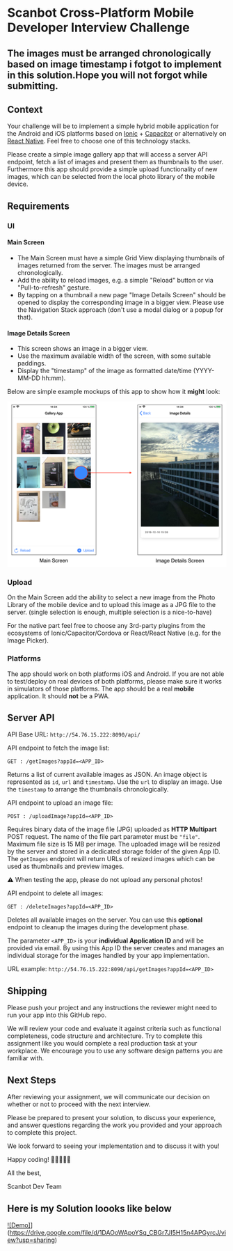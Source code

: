 # Scanbot Cross-Platform Mobile Developer Interview Challenge

## The images must be arranged chronologically based on image timestamp i fotgot to implement in this solution.Hope you will not forgot while submitting.


## Context
Your challenge will be​ ​to implement a simple hybrid mobile application for the Android and iOS platforms based on 
[Ionic](https://ionicframework.com) + [Capacitor](https://capacitorjs.com) or alternatively on [React Native](https://reactnative.dev). 
Feel free to choose one of this technology stacks.

Please create a simple image gallery app that will access a server API endpoint, fetch a list of images and present them as thumbnails to the user. 
Furthermore this app should provide a simple upload functionality of new images, which can be selected from the local photo library of the mobile device.


## Requirements

### UI
#### Main Screen
- The Main Screen must have a simple Grid View displaying thumbnails of images returned from the server. The images must be arranged chronologically.
- Add the ability to reload images, e.g. a simple "Reload" button or via "Pull-to-refresh" gesture.
- By tapping on a thumbnail a new page "Image Details Screen" should be opened to display the corresponding image in a bigger view.
  Please use the Navigation Stack approach (don't use a modal dialog or a popup for that).

#### Image Details Screen
- This screen shows an image in a bigger view.
- Use the maximum available width of the screen, with some suitable paddings.
- Display the "timestamp" of the image as formatted date/time (YYYY-MM-DD hh:mm).


Below are simple example mockups of this app to show how it **might** look:

![alt](./mockups.png "mockups")


### Upload
On the Main Screen add the ability to select a new image from the Photo Library of the mobile device and to upload this image as a JPG file to the server. 
(single selection is enough, multiple selection is a nice-to-have)

For the native part feel free to choose any 3rd-party plugins from the ecosystems of Ionic/Capacitor/Cordova or React/React Native (e.g. for the Image Picker).


### Platforms
The app should work on both platforms iOS and Android. If you are not able to test/deploy on real devices of both platforms, 
please make sure it works in simulators of those platforms.
The app should be a real **mobile** application. It should **not** be a PWA.


## Server API
API Base URL: `http://54.76.15.222:8090/api/`

API endpoint to fetch the image list:
```
GET : /getImages?appId=<APP_ID>
```
Returns a list of current available images as JSON. An image object is represented as `id`, `url` and `timestamp`. 
Use the `url` to display an image. Use the `timestamp` to arrange the thumbnails chronologically.

API endpoint to upload an image file:
```
POST : /uploadImage?appId=<APP_ID>
```
Requires binary data of the image file (JPG) uploaded as **HTTP Multipart** POST request.
The name of the file part parameter must be `"file"`. Maximum file size is 15 MB per image. 
The uploaded image will be resized by the server and stored in a dedicated storage folder of the given App ID. 
The `getImages` endpoint will return URLs of resized images which can be used as thumbnails and preview images.

⚠️ When testing the app, please do not upload any personal photos!

API endpoint to delete all images:
```
GET : /deleteImages?appId=<APP_ID>
```
Deletes all available images on the server. You can use this **optional** endpoint to cleanup the images during the development phase.

The parameter `<APP_ID>` is your **individual Application ID** and will be provided via email. 
By using this App ID the server creates and manages an individual storage for the images handled by your app implementation.

URL example: `http://54.76.15.222:8090/api/getImages?appId=<APP_ID>`


## Shipping
Please push your project and any instructions the reviewer might need to run your app into this GitHub repo.

We will review your code and evaluate it against criteria such as functional completeness, code structure and architecture​. 
Try to complete this assignment like you would complete a real production task at your workplace. 
We encourage you to use any software design patterns you are familiar with.


## Next Steps
After reviewing your assignment, we will communicate our decision on whether or not to proceed with the next interview.

Please be prepared to present your solution, to discuss your experience, and answer questions regarding the work you provided and your approach to complete this project. 

We look forward to seeing your implementation and to discuss it with you!

Happy coding! 👩🏾‍💻👨‍💻

All the best,

Scanbot Dev Team

## Here is my Solution loooks like below
[![Demo]](https://imgur.com/EiacKQf)](https://drive.google.com/file/d/1DAOoWApoYSq_CBGr7JI5H15n4APGyrcJ/view?usp=sharing)

